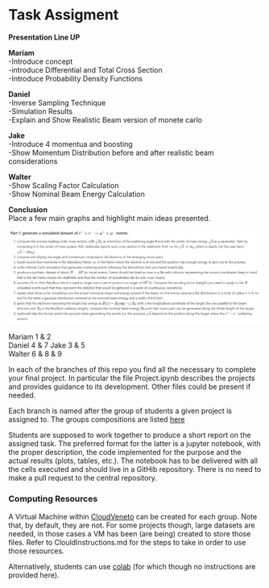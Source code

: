 # Task Assigment 

**Presentation Line UP**

**Mariam**  
  -Introduce concept  
  -introduce Differential and Total Cross Section  
  -Introduce Probability Density Functions  
  
**Daniel**  
  -Inverse Sampling Technique  
  -Simulation Results  
  -Explain and Show Realistic Beam version of monete carlo  

**Jake**  
  -Introduce 4 momentua and boosting  
  -Show Momentum Distribution before and after realistic beam considerations  

**Walter**    
  -Show Scaling Factor Calculation  
  -Show Nominal Beam Energy Calculation  

**Conclusion**  
Place a few main graphs and highlight main ideas presented.   
 

<img src="task_list.PNG" alt="drawing" width="1200"/>


Mariam 1 & 2  
Daniel 4  & 7
Jake 3 & 5  
Walter 6 & 8 & 9


In each of the branches of this repo you find all the necessary to complete your final project.
In particular the file Project.ipynb describes the projects and provides guidance to its development.
Other files could be present if needed.

Each branch is named after the group of students a given project is assigned to.
The groups compositions are listed [here](https://docs.google.com/spreadsheets/d/1u1WuXA8fawn73KVtnbTuEZekwOFmCO7cSuUoayZHq9s/)

Students are supposed to work together to produce a short report on the assigned task. The preferred format for the latter is a jupyter notebook, with the proper description, the code implemented for the purpose and the actual results (plots, tables, etc.). The notebook has to be delivered with all the cells executed and should live in a GitHib repository. There is no need to make a pull request to the central repository.

### Computing Resources

A Virtual Machine within [CloudVeneto](http://cloudveneto.it/) can be created for each group. Note that, by default, they are not. For some projects though, large datasets are needed, in those cases a VM has been (are being) created to store those files. Refer to ClouldInstructions.md for the steps to take in order to use those resources.

Alternatively, students can use [colab](https://colab.research.google.com/) (for which though no instructions are provided here).


